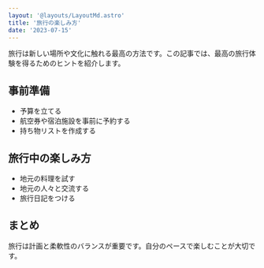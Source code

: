 ```yaml
---
layout: '@layouts/LayoutMd.astro'
title: '旅行の楽しみ方'
date: '2023-07-15'
---
```


旅行は新しい場所や文化に触れる最高の方法です。この記事では、最高の旅行体験を得るためのヒントを紹介します。

## 事前準備

- 予算を立てる
- 航空券や宿泊施設を事前に予約する
- 持ち物リストを作成する

## 旅行中の楽しみ方

- 地元の料理を試す
- 地元の人々と交流する
- 旅行日記をつける

## まとめ

旅行は計画と柔軟性のバランスが重要です。自分のペースで楽しむことが大切です。
